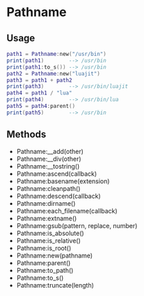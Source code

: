 # Pathname

## Usage

```lua
path1 = Pathname:new("/usr/bin")
print(path1)        --> /usr/bin
print(path1:to_s()) --> /usr/bin
path2 = Pathname:new("luajit")
path3 = path1 + path2
print(path3)        --> /usr/bin/luajit
path4 = path1 / "lua"
print(path4)        --> /usr/bin/lua
path5 = path4:parent()
print(path5)        --> /usr/bin
```

## Methods

- Pathname:__add(other)
- Pathname:__div(other)
- Pathname:__tostring()
- Pathname:ascend(callback)
- Pathname:basename(extension)
- Pathname:cleanpath()
- Pathname:descend(callback)
- Pathname:dirname()
- Pathname:each_filename(callback)
- Pathname:extname()
- Pathname:gsub(pattern, replace, number)
- Pathname:is_absolute()
- Pathname:is_relative()
- Pathname:is_root()
- Pathname:new(pathname)
- Pathname:parent()
- Pathname:to_path()
- Pathname:to_s()
- Pathname:truncate(length)
